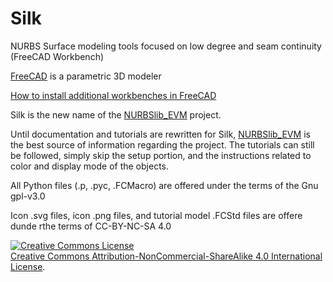 # Silk
NURBS Surface modeling tools focused on low degree and seam continuity (FreeCAD Workbench)

[FreeCAD](https://www.freecadweb.org/) is a parametric 3D modeler

[How to install additional workbenches in FreeCAD](https://www.freecadweb.org/wiki/How_to_install_additional_workbenches)

Silk is the new name of the [NURBSlib_EVM](http://edwardvmills.github.io/NURBSlib_EVM/) project.

Until documentation and tutorials are rewritten for Silk, [NURBSlib_EVM](http://edwardvmills.github.io/NURBSlib_EVM/) is the best source of information regarding the project. 
The tutorials can still be followed, simply skip the setup portion, and the instructions related to color and display mode of the objects.

All Python files (.p, .pyc, .FCMacro) are offered under the terms of the Gnu gpl-v3.0

Icon .svg files, icon .png files, and tutorial model .FCStd files are offere dunde rthe terms of CC-BY-NC-SA 4.0

<a rel="license" href="http://creativecommons.org/licenses/by-nc-sa/4.0/"><img alt="Creative Commons License" style="border-width:0" src="https://i.creativecommons.org/l/by-nc-sa/4.0/88x31.png" /></a><br /> <a rel="license" href="http://creativecommons.org/licenses/by-nc-sa/4.0/">Creative Commons Attribution-NonCommercial-ShareAlike 4.0 International License</a>.
